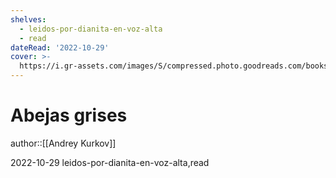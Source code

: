 ```yaml
---
shelves:
  - leidos-por-dianita-en-voz-alta
  - read
dateRead: '2022-10-29'
cover: >-
  https://i.gr-assets.com/images/S/compressed.photo.goodreads.com/books/1666029925l/63026036._SY475_.jpg
---
```

# Abejas grises

author::[[Andrey Kurkov]]

2022-10-29
leidos-por-dianita-en-voz-alta,read